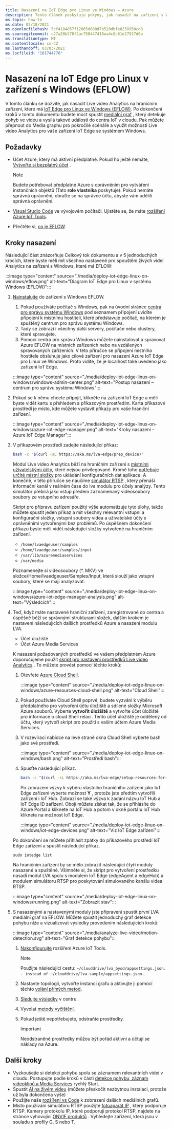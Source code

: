 ```yaml
---
title: Nasazení na IoT Edge pro Linux ve Windows – Azure
description: Tento článek poskytuje pokyny, jak nasadit na zařízení s Windows na IoT Edge pro Linux.
ms.topic: how-to
ms.date: 02/18/2021
ms.openlocfilehash: 5cf4184857f12065d808d7b528dbfe8258950cd8
ms.sourcegitcommit: c27a20b278f2ac758447418ea4c8c61e27927d6a
ms.translationtype: MT
ms.contentlocale: cs-CZ
ms.lasthandoff: 03/03/2021
ms.locfileid: "101744776"
---
```

# <a name="deploy-to-an-iot-edge-for-linux-on-windows-eflow-device"></a>Nasazení na IoT Edge pro Linux v zařízení s Windows (EFLOW)

V tomto článku se dozvíte, jak nasadit Live video Analytics na hraničním zařízení, které má [IoT Edge pro Linux ve Windows (EFLOW)](https://docs.microsoft.com/azure/iot-edge/iot-edge-for-linux-on-windows?view=iotedge-2018-06). Po dokončení kroků v tomto dokumentu budete moct spustit [mediální graf](media-graph-concept.md) , který detekuje pohyb ve videu a vysílá takové události do centra IoT v cloudu. Pak můžete přepnout do Media graphu pro pokročilé scénáře a využít možnosti Live video Analytics pro vaše zařízení IoT Edge se systémem Windows.

## <a name="prerequisites"></a>Požadavky 

* Účet Azure, který má aktivní předplatné. Pokud ho ještě nemáte, [Vytvořte si bezplatný účet](https://azure.microsoft.com/free/?WT.mc_id=A261C142F) .

    > [!NOTE]
    > Budete potřebovat předplatné Azure s oprávněním pro vytváření instančních objektů (Tato **role vlastníka** poskytuje). Pokud nemáte správná oprávnění, obraťte se na správce účtu, abyste vám udělili správná oprávnění.
* [Visual Studio Code](https://code.visualstudio.com/) ve vývojovém počítači. Ujistěte se, že máte [rozšíření Azure IoT Tools](https://marketplace.visualstudio.com/items?itemName=vsciot-vscode.azure-iot-tools).
* Přečtěte si, [co je EFLOW](https://aka.ms/AzEFLOW-docs).

## <a name="deployment-steps"></a>Kroky nasazení

Následující část znázorňuje Celkový tok dokumentu a v 5 jednoduchých krocích, které byste měli mít všechno nastavené pro spouštění živých videí Analytics na zařízení s Windows, které má EFLOW:

:::image type="content" source="./media/deploy-iot-edge-linux-on-windows/eflow.png" alt-text="Diagram IoT Edge pro Linux v systému Windows (EFLOW)":::

1. [Nainstalujte](https://aka.ms/AzEFLOW-install) do zařízení s Windows EFLOW. 

    1. Pokud používáte počítač s Windows, pak na úvodní stránce [centra pro správu systému Windows](https://docs.microsoft.com/windows-server/manage/windows-admin-center/overview) pod seznamem připojení uvidíte připojení k místnímu hostiteli, které představuje počítač, na kterém je spuštěný centrum pro správu systému Windows. 
    1. Tady se zobrazí i všechny další servery, počítače nebo clustery, které spravujete.
    1. Pomocí centra pro správu Windows můžete nainstalovat a spravovat Azure EFLOW na místních zařízeních nebo na vzdálených spravovaných zařízeních. V této příručce se připojení místního hostitele obsluhuje jako cílové zařízení pro nasazení Azure IoT Edge pro Linux ve Windows. Proto vidíte, že je localhost také uvedeno jako zařízení IoT Edge.

    :::image type="content" source="./media/deploy-iot-edge-linux-on-windows/windows-admin-center.png" alt-text="Postup nasazení – centrum pro správu systému Windows":::
1. Pokud se k němu chcete připojit, klikněte na zařízení IoT Edge a měli byste vidět kartu s přehledem a příkazovým prostředím. Karta příkazové prostředí je místo, kde můžete vystavit příkazy pro vaše hraniční zařízení.
 
    :::image type="content" source="./media/deploy-iot-edge-linux-on-windows/azure-iot-edge-manager.png" alt-text="Kroky nasazení – Azure IoT Edge Manager":::
1. V příkazovém prostředí zadejte následující příkaz:
    
    ```bash
    bash -c "$(curl -sL https://aka.ms/lva-edge/prep_device)"
    ```

    Modul Live video Analytics běží na hraničním zařízení s [místními uživatelskými účty](deploy-iot-edge-device.md#create-and-use-local-user-account-for-deployment), které nejsou privilegované. Kromě toho [potřebuje určité místní složky](deploy-iot-edge-device.md#granting-permissions-to-device-storage) pro ukládání konfiguračních dat aplikace. A konečně, v této příručce se naučíme [simulátor RTSP](https://github.com/Azure/live-video-analytics/tree/master/utilities/rtspsim-live555) , který přenáší informační kanál v reálném čase do lva modulu pro účely analýzy. Tento simulátor přebírá jako vstup předem zaznamenaný videosoubory soubory ze vstupního adresáře. 
    
    Skript pro přípravu zařízení použitý výše automatizuje tyto úlohy, takže můžete spustit jeden příkaz a mít všechny relevantní vstupní a konfigurační složky, vstupní soubory videa a uživatelské účty s oprávněními vytvořenými bez problémů. Po úspěšném dokončení příkazu byste měli vidět následující složky vytvořené na hraničním zařízení. 
    
    * `/home/lvaedgeuser/samples`
    * `/home/lvaedgeuser/samples/input`
    * `/var/lib/azuremediaservices`
    * `/var/media`
    
    Poznamenejte si videosoubory (*. MKV) ve složce/Home/lvaedgeuser/Samples/Input, která slouží jako vstupní soubory, které se mají analyzovat. 
    
    :::image type="content" source="./media/deploy-iot-edge-linux-on-windows/azure-iot-edge-manager-analysis.png" alt-text="Výsledcích":::
1. Teď, když máte nastavené hraniční zařízení, zaregistrované do centra a úspěšně běží se správnými strukturami složek, dalším krokem je nastavení následujících dalších prostředků Azure a nasazení modulu LVA. 

    * Účet úložiště
    * Účet Azure Media Services

    K nasazení požadovaných prostředků ve vašem předplatném Azure doporučujeme použít [skript pro nastavení prostředků Live video Analytics](https://github.com/Azure/live-video-analytics/tree/master/edge/setup) . To můžete provést pomocí těchto kroků:

    1. Otevřete [Azure Cloud Shell](https://ms.portal.azure.com/#cloudshell/).

        :::image type="content" source="./media/deploy-iot-edge-linux-on-windows/azure-resources-cloud-shell.png" alt-text="Cloud Shell":::
    1. Pokud používáte Cloud Shell poprvé, budete vyzváni k výběru předplatného pro vytvoření účtu úložiště a sdílené složky Microsoft Azure souborů. Vyberte **vytvořit úložiště** a vytvořte účet úložiště pro informace o cloud Shell relaci. Tento účet úložiště je oddělený od účtu, který vytvoří skript pro použití s vaším účtem Azure Media Services.
    1. V rozevírací nabídce na levé straně okna Cloud Shell vyberte bash jako své prostředí.

        :::image type="content" source="./media/deploy-iot-edge-linux-on-windows/bash.png" alt-text="Prostředí bash":::
    1. Spusťte následující příkaz.

        ```bash
        bash -c "$(curl -sL https://aka.ms/lva-edge/setup-resources-for-samples)"
        ```
        
        Po zobrazení výzvy k výběru vlastního hraničního zařízení jako IoT Edge zařízení vyberte možnost **Y** , protože jste předtím vytvořili zařízení i IoT Hub. Zobrazí se také výzva k zadání názvu IoT Hub a IoT Edge ID zařízení. Obojí můžete získat tak, že se přihlásíte do Azure Portal a kliknete na IoT Hub a potom v okně portálu IoT Hub kliknete na možnost IoT Edge.

        :::image type="content" source="./media/deploy-iot-edge-linux-on-windows/iot-edge-devices.png" alt-text="Viz IoT Edge zařízení":::

    Po dokončení se můžete přihlásit zpátky do příkazového prostředí IoT Edge zařízení a spustit následující příkaz.
    
    `sudo iotedge list`
    
    Na hraničním zařízení by se mělo zobrazit následující čtyři moduly nasazené a spuštěné. Všimněte si, že skript pro vytvoření prostředku nasadí modul LVA spolu s modulem IoT Edge (edgeAgent a edgeHub) a modulem simulátoru RTSP pro poskytování simulovaného kanálu videa RTSP.
    
    :::image type="content" source="./media/deploy-iot-edge-linux-on-windows/running.png" alt-text="Zobrazit stav":::
1. S nasazenými a nastavenými moduly jste připraveni spustit první LVA mediální graf na EFLOW. Můžete spustit jednoduchý graf detekce pohybu níže a vizualizovat výsledky provedením následujících kroků:

    :::image type="content" source="./media/analyze-live-video/motion-detection.svg" alt-text="Graf detekce pohybu":::

    1. [Nakonfigurujte](get-started-detect-motion-emit-events-quickstart.md#configure-the-azure-iot-tools-extension) rozšíření Azure IoT Tools.
    
        > [!Note]
        > Použijte následující cestu: `~/clouddrive/lva_byod/appsettings.json. - instead of ~/clouddrive/lva-sample/appsettings.json` .
    1. Nastavte topologii, vytvořte instanci grafu a aktivujte ji pomocí těchto [volání přímých metod](get-started-detect-motion-emit-events-quickstart.md#use-direct-method-calls).
    1. [Sledujte výsledky](get-started-detect-motion-emit-events-quickstart.md#observe-results) v centru.
    1. Vyvolat [metody vyčištění](get-started-detect-motion-emit-events-quickstart.md#invoke-graphinstancedeactivate).
    1. Pokud ještě nepotřebujete, odstraňte prostředky.

        > [!IMPORTANT]
        > Neodstraněné prostředky můžou být pořád aktivní a účtují se náklady na Azure.
    
## <a name="next-steps"></a>Další kroky

* Vyzkoušejte si detekci pohybu spolu se záznamem relevantních videí v cloudu. Postupujte podle kroků v části [detekce pohybu, záznam videoklipů a Media Services](detect-motion-record-video-clips-media-services-quickstart.md#review-the-sample-video) rychlý Start.
* Spustit [AI na živém videu](use-your-model-quickstart#overview) (můžete přeskočit nezbytnou instalaci, protože už byla dokončena výše)
* Použijte naše [rozšíření vs Code](https://marketplace.visualstudio.com/items?itemName=ms-azuretools.live-video-analytics-edge) k zobrazení dalších mediálních grafů.
* Místo používání simulátoru RTSP použijte [fotoaparát IP](https://en.wikipedia.org/wiki/IP_camera)  , který podporuje RTSP. Kamery protokolu IP, které podporují protokol RTSP, najdete na stránce vyhovující [ONVIF produktů](https://www.onvif.org/conformant-products/) . Vyhledejte zařízení, která jsou v souladu s profily G, S nebo T.

